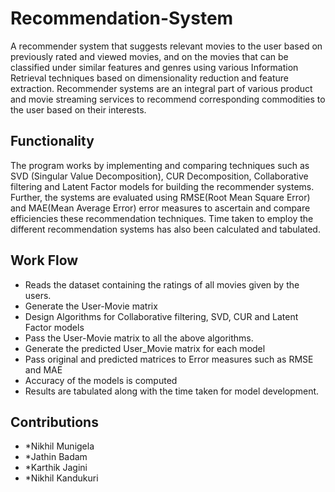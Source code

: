 # Recommendation-System #
A recommender system that suggests relevant movies to the user based on previously rated and viewed movies, and on the movies that can be classified under similar features and genres using various Information Retrieval techniques based on dimensionality reduction and feature extraction.
Recommender systems are an integral part of various product and movie streaming services to recommend corresponding commodities to the user based on their interests.

## Functionality ##
The program works by implementing and comparing techniques such as SVD (Singular Value Decomposition), CUR Decomposition, Collaborative filtering and Latent Factor models for building the recommender systems. Further, the systems are evaluated using RMSE(Root Mean Square Error) and MAE(Mean Average Error) error measures to ascertain and compare efficiencies these recommendation techniques. Time taken to employ the different  recommendation systems has also been calculated and tabulated.

## Work Flow ##
* Reads the dataset containing the ratings of all movies given by the users.
* Generate the User-Movie matrix
* Design Algorithms for Collaborative filtering, SVD, CUR and Latent Factor models
* Pass the User-Movie matrix to all the above algorithms.
* Generate the predicted User_Movie matrix for each model
* Pass original and predicted matrices to Error measures such as RMSE and MAE
* Accuracy of the models is computed
* Results are tabulated along with the time taken for model development.

## Contributions ##
* *Nikhil Munigela
* *Jathin Badam
* *Karthik Jagini
* *Nikhil Kandukuri
